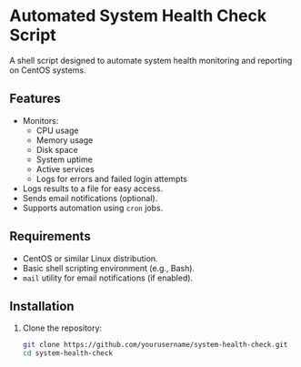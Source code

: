 # Automated System Health Check Script

A shell script designed to automate system health monitoring and reporting on CentOS systems.

## Features
- Monitors:
  - CPU usage
  - Memory usage
  - Disk space
  - System uptime
  - Active services
  - Logs for errors and failed login attempts
- Logs results to a file for easy access.
- Sends email notifications (optional).
- Supports automation using `cron` jobs.

## Requirements
- CentOS or similar Linux distribution.
- Basic shell scripting environment (e.g., Bash).
- `mail` utility for email notifications (if enabled).

## Installation
1. Clone the repository:
   ```bash
   git clone https://github.com/yourusername/system-health-check.git
   cd system-health-check
